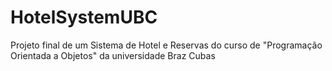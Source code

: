 # HotelSystemUBC
Projeto final de um Sistema de Hotel e Reservas do curso de "Programação Orientada a Objetos" da universidade Braz Cubas
